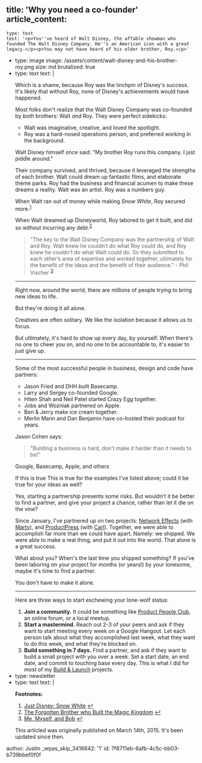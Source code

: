 title: 'Why you need a co-founder'
article_content:
  -
    type: text
    text: '<p>You''ve heard of Walt Disney, the affable showman who founded The Walt Disney Company. He''s an American icon with a great legacy.</p><p>You may not have heard of his older brother, Roy.</p>'
  -
    type: image
    image: /assets/content/walt-disney-and-his-brother-roy.png
    size: md
    brutalized: true
  -
    type: text
    text: |
      <p>Which is a shame, because Roy was the linchpin of Disney's success. It's likely that without Roy, none of Disney's achievements would have happened.</p><p>Most folks don't realize that the Walt Disney Company was co-founded by <em>both</em> brothers: Walt <em>and</em> Roy. They were perfect sidekicks:</p><ul><li>Walt was imaginative, creative, and loved the spotlight.<br></li><li>Roy was a hard-nosed operations person, and preferred working in the background.<br></li></ul><p>Walt Disney himself once said: "My brother Roy runs this company. I just piddle around."</p><p>Their company survived, and thrived, because it leveraged the strengths of each brother. Walt could dream up fantastic films, and elaborate theme parks. Roy had the business and financial acumen to make these dreams a reality. Walt was an artist. Roy was a numbers guy.</p><p>When Walt ran out of money while making <em>Snow White</em>, Roy secured more.<sup><a href="#fn-1147-2">1</a></sup></p><p>When Walt dreamed up Disneyworld, Roy labored to get it built, and did so without incurring any debt.<sup><a href="#fn-1147-1">2</a></sup></p><blockquote><p>
        "The key to the Walt Disney Company was the partnership of Walt and Roy. Walt knew he couldn’t do what Roy could do, and Roy knew he couldn’t do what Walt could do. So they submitted to each other’s area of expertise and worked together, ultimately for the benefit of the ideas and the benefit of their audience." - Phil Vischer <sup><a href="#fn-1147-3">3</a></sup>
      </p></blockquote><hr><p>Right now, around the world, there are millions of people trying to bring new ideas to life.</p><p>But they're doing it all alone.</p><p>Creatives are often solitary. We like the isolation because it allows us to focus.</p><p>But ultimately, it's hard to show up every day, by yourself. When there's no one to cheer you on, and no one to be accountable to, it's easier to just give up.</p><hr><p>Some of the most successful people in business, design and code have partners:</p><ul><li>Jason Fried and DHH built Basecamp.<br></li><li>Larry and Sergey co-founded Google.<br></li><li>Hiten Shah and Neil Patel started Crazy Egg together.<br></li><li>Jobs and Wozniak partnered on Apple.<br></li><li>Ben &amp; Jerry make ice cream together.<br></li><li>Merlin Mann and Dan Benjamin have co-hosted their podcast for years.<br></li></ul><p>Jason Cohen says:</p><blockquote><p>"Building a business is hard, don't make it harder than it needs to be!"</p></blockquote><p>Google, Basecamp, Apple, and others</p><p>If this is true This is true for the examples I've listed above; could it be true for your ideas as well?</p><p>Yes, starting a partnership presents some risks. But wouldn't it be better to find a partner, and give your project a chance, rather than let it die on the vine?</p><p>Since January, I've partnered up on two projects: <a href="http://networkeffects.me">Network Effects</a> (with <a href="http://code-ninja.org">Marty</a>), and <a href="http://productpress.me">ProductPress</a> (with <a href="http://carlalexander.ca">Carl</a>). Together, we were able to accomplish far more than we could have apart. Namely: we shipped. We were able to make a real thing, and put it out into the world. That alone is a great success.</p><p>What about you? When's the last time you shipped something? If you've been laboring on your project for months (or years!) by your lonesome, maybe it's time to find a partner.</p><p>You don't have to make it alone.</p><hr><p>Here are three ways to start eschewing your lone-wolf status:</p><ol><li><strong>Join a community.</strong> It could be something like <a href="http://productpeople.club">Product People Club</a>, an online forum, or a local meetup.</li><li><strong>Start a mastermind.</strong> Reach out 2-3 of your peers and ask if they want to start meeting every week on a Google Hangout. Let each person talk about what they accomplished last week, what they want to do this week, and what they're blocked on.</li><li><strong>Build something in 7 days.</strong> Find a partner, and ask if they want to build a small project with you over a week. Set a start date, an end date, and commit to touching base every day. This is what I did for most of my <a href="http://buildandlaunch.net">Build &amp; Launch</a> projects.</li></ol>
  -
    type: newsletter
  -
    type: text
    text: |
      <p><b>Footnotes:</b></p><ol><li>
      <a href="http://www.justdisney.com/Features/snow_white/">Just Disney: Snow White</a>&nbsp;<a href="#fnref-1147-2">↩</a>
      </li><li>
      <a href="http://www.mouseplanet.com/9562/The_Forgotten_Brother_Who_Built_a_Magic_Kingdom">The Forgotten Brother who Built the Magic Kingdom</a>&nbsp;<a href="#fnref-1147-1">↩</a>
      </li><li>
      <a href="http://www.cbn.com/spirituallife/churchandministry/Vischer_Excerpt0705.aspx">Me, Myself, and Bob</a>&nbsp;<a href="#fnref-1147-3">↩</a>
      </li></ol><p>This articled was originally published on March 14th, 2015. It's been updated since then.</p>
author: Justin
_wpas_skip_3416642: '1'
id: 7f8711eb-6afb-4c5c-bb03-b739bbef0f0f
